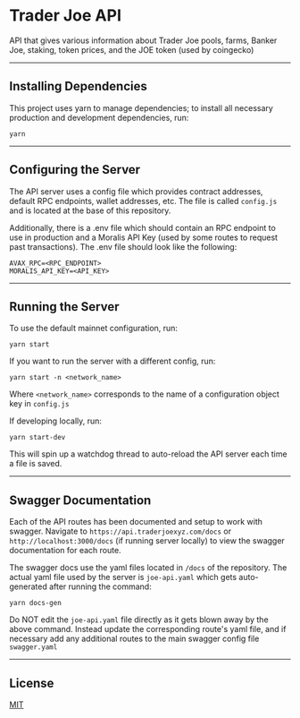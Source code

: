 # Trader Joe API

API that gives various information about Trader Joe pools, farms, Banker Joe, staking, token prices,
and the JOE token (used by coingecko)

---

## Installing Dependencies
This project uses yarn to manage dependencies; to install all necessary production and development dependencies, run:
```
yarn
```

---

## Configuring the Server
The API server uses a config file which provides contract addresses, default RPC endpoints,
wallet addresses, etc. The file is called `config.js` and is located at the base of this repository.

Additionally, there is a .env file which should contain an RPC endpoint to use in production and a
Moralis API Key (used by some routes to request past transactions). The .env file should look like the following:
```
AVAX_RPC=<RPC_ENDPOINT>
MORALIS_API_KEY=<API_KEY>
```

---

## Running the Server
To use the default mainnet configuration, run: 
```
yarn start
```

If you want to run the server with a different config, run:
```
yarn start -n <network_name>
```
Where `<network_name>` corresponds to the name of a configuration object key in `config.js`

If developing locally, run:
```
yarn start-dev
```
This will spin up a watchdog thread to auto-reload the API server each time a file is saved.

---

## Swagger Documentation


Each of the API routes has been documented and setup to work with swagger. Navigate to `https://api.traderjoexyz.com/docs` or `http://localhost:3000/docs` (if running server locally) to view the swagger documentation for each route.

The swagger docs use the yaml files located in `/docs` of the repository. The actual yaml file used by the server is `joe-api.yaml` which gets auto-generated after running the command:
```
yarn docs-gen
```
Do NOT edit the `joe-api.yaml` file directly as it gets blown away by the above command. Instead update the corresponding route's yaml file, and if necessary add any additional routes to the main swagger config file `swagger.yaml`

---

## License

[MIT](LICENSE)
